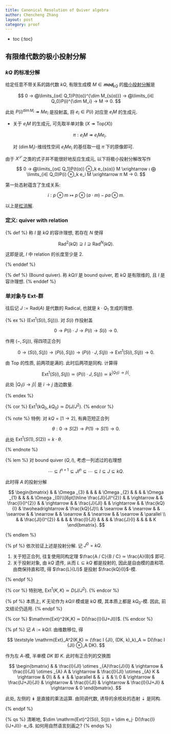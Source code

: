 ```yaml
---
title: Canonical Resolution of Quiver algebra
author: Chencheng Zhang
layout: post
category: proof
---
```


* toc
{:toc}

## 有限维代数的极小投射分解

### $kQ$ 的标准分解

给定任意不带关系的路代数 $kQ$, 有限生成模 $M ∈ 𝐦𝐨𝐝_{kQ}$ 的[极小投射分解](Ringel_Resolution)是

$$
0 → ⨁\limits_{α∈ Q_1}P(t(α))^{\dim  M_{s(α)}} → ⨁\limits_{i∈ Q_0}P(i)^{\dim M_i} → M → 0.
$$

此处 $P(i)^{\dim M_i} ↠ Me_i$ 是投射盖, 将 $e_i ∈ P(i)$ 对应至 $e_iM$ 的生成元.

* 关于 $e_iM$ 的生成元, 可先取半单对象 ($X ↠ \mathrm{Top}(X)$)

  $$
  π : e_iM ↠ e_i M e_i.
  $$

  对 $(\dim M_i)$-维线性空间 $e_iMe_i$ 的基任取一组 $π$ 下的原像即可.

由于 $X^𝒮$ 之类的式子并不能很好地反应生成元, 以下将极小投射分解改写作

$$
0 → ⨁\limits_{α∈ Q_1}P(t(α)) ⊗_k e_{s(α)} M \xrightarrow ι ⨁ \limits_{i∈ Q_0}P(i) ⊗_k e_i M \xrightarrow π M → 0.
$$

第一处态射蕴含了生成关系:

$$
i : p ⊗ m ↦ p ⊗ (a ⋅ m) - pa ⊗ m.
$$

以上是[杠消解](https://ncatlab.org/nlab/show/bar+construction).

### 定义: quiver with relation

{% def %}
称 $I$ 是 $kQ$ 的容许理想, 若存在 $N$ 使得

$$
\mathrm{Rad}^2(kQ) ⊇ I ⊇ \mathrm{Rad}^N(kQ).
$$

这即是说, $I$ 中 relation 的长度至少是 $2$.

{% enddef %}

{% def %}
(Bound quiver). 称 $kQ / I$ 是 bound quiver, 若 $kQ$ 是有限维的, 且 $I$ 是容许理想.
{% enddef %}

### 单对象与 $\mathrm{Ext}$-群

往后记 $J:= \mathrm{Rad}(A)$ 是代数的 Radical, 也就是 $k ⋅ Q_1$ 生成的理想.

{% ex %}
($\mathrm{Ext}^1(S(i), S(j))$). 对 $S(i)$ 作投射盖

$$
0 → P(i) ⋅ J → P(i) → S(i) → 0.
$$

作用 $(-, S(j))$, 得四项正合列

$$
0 → (S(i), S(j)) → (P(i), S(j)) → (P(i) ⋅ J, S(j)) → \mathrm{Ext}^1(S(i), S(j)) → 0.
$$

由 $\mathrm{Top}$ 的性质, 前两项是满的. 此时后两项是同构. 计算得

$$
\mathrm{Ext}^1(S(i), S(j)) ≃ (P(i) ⋅ J, S(j)) ≃ k^{|Q_1 (i → j)|}.
$$

此处 $|Q_1 (i → j)|$ 是 $i → j$ 连边数量.

{% endex %}

{% cor %}
$\mathrm{Ext}^1(kQ_0, kQ_0) ≃ D(J / J^2)$.
{% endcor %}

{% note %}
特例: 对 $kQ = [1 → 2]$, 有典范短正合列

$$
θ : 0 → S(2) → P(1) → S(1) → 0.
$$

此处 $\mathrm{Ext}^1(S(1), S(2)) = k ⋅ θ$.

{% endnote %}

{% lem %}
对 bound quiver $(Q, I)$, 考虑一列滤过的右理想

$$
\cdots ⊆ I^{n + 1}  ⊆ JI^n ⊆ \cdots ⊆ I ⊆ J ⊆ kQ.
$$

此时得 $A$ 的投射分解

$$
\begin{bmatrix}
 &  & \Omega _{3} &  &  &  & \Omega _{2} &  &  &  & \Omega _{1} &  &  &  & \Omega _{0}\\[6pt]\hline
\frac{JI}{JI^{2}} &  & \rightarrow  &  & \frac{I}{I^{2}} &  & \rightarrow  &  & \frac{J}{JI} &  & \rightarrow  &  & \frac{kQ}{I} & \twoheadrightarrow  & \frac{kQ}{J}\\
 & \searrow  &  & \nearrow  &  & \searrow  &  & \nearrow  &  & \searrow  &  & \nearrow  &  & \searrow  & \parallel \\
 &  & \frac{JI}{I^{2}} &  &  &  & \frac{I}{JI} &  &  &  & \frac{J}{I} &  &  &  & K
\end{bmatrix}.
$$

{% endlem %}

{% pf %}
依次验证上述是投射分解. 记 $J^0 = kQ$.

1. 关于短正合列, 往复使用同构定理 $\frac{A / C}{B / C} ≃ \frac{A}{B}$ 即可.
2. 关于投射对象, 由 $kQ$ 遗传, 从而 $L ⊆ kQ$ 都是投射的, 因此是自由模的直和项. 由商保持直和项, 得 $\frac{L}{LI}$ 是投射 $\frac{kQ}{I}$-模.

{% endpf %}

{% cor %}
特别地, $\mathrm{Ext}^1(K, K) ≃ D(J / J^2)$.
{% endcor %}

{% pf %}
本质上, $K$ 无论作为 $kQ / I$ 模或是 $kQ$ 模, 其本质上都是 $kQ_0$-模. 因此, 前文结论仍适用.
{% endpf %}

{% cor %}
$\mathrm{Ext}^2(K,K) ≃ D(\frac{I}{IJ+JI})$.
{% endcor %}

{% pf %}
记 $A := kQ / I$. 由维数移位, 得

$$
\textstyle \mathrm{Ext}_A^2(K,K) ≃ (\frac I {JI}, (DK, k)_k)_A ≃ D(\frac I {JI} ⊗_A DK).
$$

作为左 $A$-模, 半单模 $DK$ 即 $K$. 此时有正合列的交换图

$$
\begin{bmatrix}
 &  & \frac{I}{JI} \otimes _{A}\frac{J}{I} & \rightarrow  & \frac{I}{JI} \otimes _{A} A & \rightarrow  & \frac{I}{JI} \otimes _{A} K & \rightarrow  & 0\\
 &  & ↡  &  & \parallel  &  & ⇣ &  & \\
0 & \rightarrow  & \frac{IJ+JI}{JI} & \rightarrow  & \frac{I}{JI} & \rightarrow  & \frac{I}{IJ+JI} & \rightarrow  & 0
\end{bmatrix}.
$$

此处, 左侧的 $↡$ 是直接的乘法运算. 由同调代数, 诱导的余核处的态射 $⇣$ 是同构.

{% endpf %}

{% qs %}
清晰地, $\dim \mathrm{Ext}^2(S(i), S(j)) = \dim e_j⋅ D(\frac{I}{IJ+JI})⋅ e_i$. 如何用自然语言刻画之?
{% endqs %}
